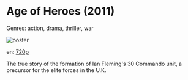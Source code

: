# Age of Heroes (2011)

Genres: action, drama, thriller, war

![poster](http://image.tmdb.org/t/p/w500/cNUj1F0QiklyB5Y9fbZnzNYdZ8e.jpg)

en:
  [720p](magnet:?xt=urn:btih:af9f90b0c08a7395d4bc7a27de986c3a6525a62c&dn=Age+of+Heroes+%282011%29+720p+BrRip+x264+-+600MB+-+YIFY&tr=udp%3A%2F%2Ftracker.openbittorrent.com%3A80%2Fannounce&tr=udp%3A%2F%2Fglotorrents.pw%3A6969%2Fannounce&tr=udp%3A%2F%2Ftracker.openbittorrent.com%3A80%2Fannounce&tr=udp%3A%2F%2Ftracker.opentrackr.org%3A1337%2Fannounce&tr=udp%3A%2F%2Fzer0day.to%3A1337%2Fannounce&tr=udp%3A%2F%2Ftracker.coppersurfer.tk%3A6969%2Fannounce)
  


The true story of the formation of Ian Fleming's 30 Commando unit, a precursor for the elite forces in the U.K.
